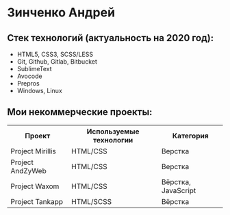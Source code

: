 # Зинченко Андрей
## Стек технологий (актуальность на 2020 год):

* HTML5, CSS3, SCSS/LESS
* Git, Github, Gitlab, Bitbucket
* SublimeText
* Avocode
* Prepros
* Windows, Linux

## Мои некоммерческие проекты:

<table width="100%">
  <tr>
    <th>
    Проект
    </th>
    <th>
    Используемые технологии
    </th>
    <th>
    Категория
    </th>
  </tr>
  <tr>
    <td>Project Mirillis</td>
    <td>HTML/CSS</td>
    <td>Верстка</td>
  </tr>
  <tr>
    <td>Project AndZyWeb</td>
    <td>HTML/CSS</td>
    <td>Верстка</td>
  </tr>  
    <tr>
    <td>Project Waxom</td>
    <td>HTML/CSS</td>
    <td>Вёрстка, JavaScript</td>
  </tr>  
      <tr>
    <td>Project Tankapp</td>
    <td>HTML/SCSS</td>
    <td>Вёрстка</td>
  </tr> 
  </table>
